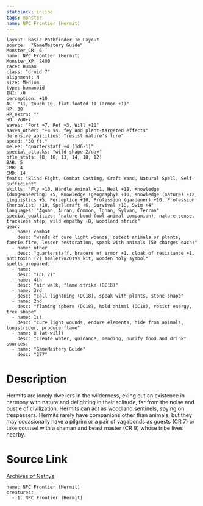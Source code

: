 ```yaml
---
statblock: inline
tags: monster
name: NPC Frontier (Hermit)
---
```

```statblock
layout: Basic Pathfinder 1e Layout
source:  "GameMastery Guide"
Monster_CR: 6
name: NPC Frontier (Hermit)
Monster_XP: 2400
race: Human
class: "druid 7"
alignment: N
size: Medium
type: humanoid
INI: +0
perception: +10
AC: "11, touch 10, flat-footed 11 (armor +1)"
HP: 38
HP_extra: ""
HD: 7d8+7
saves: "Fort +7, Ref +3, Will +10"
saves_other: "+4 vs. fey and plant-targeted effects"
defensive_abilities: "resist nature’s lure"
speed: "30 ft."
melee: "quarterstaff +4 (1d6-1)"
special_attacks: "wild shape 2/day"
pf1e_stats: [8, 10, 13, 14, 18, 12]
BAB: 5
CMB: 4
CMD: 14
feats: "Blind-Fight, Combat Casting, Craft Wand, Natural Spell, Self-Sufficient"
skills: "Fly +10, Handle Animal +11, Heal +18, Knowledge (dungeoneering) +5, Knowledge (geography) +10, Knowledge (nature) +12, Linguistics +5, Perception +10, Profession (gardener) +10, Profession (herbalist) +10, Spellcraft +6, Survival +18, Swim +4"
languages: "Aquan, Auran, Common, Ignan, Sylvan, Terran"
special_qualities: "nature bond (owl animal companion), nature sense, trackless step, wild empathy +8, woodland stride"
gear:
  - name: combat
    desc: "wands of cure light wounds, detect animals or plants, faerie fire, lesser restoration, speak with animals (50 charges each)"
  - name: other
    desc: "quarterstaff, bracers of armor +1, cloak of resistance +1, antitoxin (2) healer\u2019s kit, wooden holy symbol"
spells_prepared:
  - name:
    desc: "(CL 7)"
  - name: 4th
    desc: "air walk, flame strike (DC18)"
  - name: 3rd
    desc: "call lightning (DC18), speak with plants, stone shape"
  - name: 2nd
    desc: "flaming sphere (DC18), hold animal (DC18), resist energy, tree shape"
  - name: 1st
    desc: "cure light wounds, endure elements, hide from animals, longstrider, produce flame"
  - name: 0 (at-will)
    desc: "create water, guidance, mending, purify food and drink"
sources:
  - name: "GameMastery Guide"
    desc: "277"
```
# Description
Hermits are lonely dwellers in the wilderness, eking out an existence in harmony with nature and delighting in their solitude, far from the noise and bustle of civilization. Hermits can act as woodland sentinels, spying on trespassers. Hermits rarely have companions other than animals, but they may occasionally have a pilgrim or a pair of vagabonds as guests (CR 7) or take counsel with a shaman and beast master (CR 9) whose tribe lives nearby.
# Source Link
[Archives of Nethys](https://aonprd.com/NPCDisplay.aspx?ItemName=Frontier%20(Hermit))
```encounter-table
name: NPC Frontier (Hermit)
creatures:
  - 1: NPC Frontier (Hermit)
```
